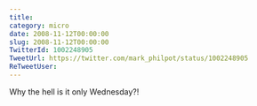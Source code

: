```yaml
---
title: 
category: micro
date: 2008-11-12T00:00:00
slug: 2008-11-12T00:00:00
TwitterId: 1002248905
TweetUrl: https://twitter.com/mark_philpot/status/1002248905
ReTweetUser: 
---
```


Why the hell is it only Wednesday?!
